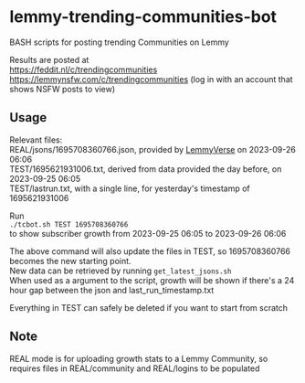 # lemmy-trending-communities-bot
BASH scripts for posting trending Communities on Lemmy

Results are posted at  
https://feddit.nl/c/trendingcommunities  
https://lemmynsfw.com/c/trendingcommunities (log in with an account that shows NSFW posts to view)  

## Usage  
Relevant files:  
REAL/jsons/1695708360766.json, provided by [LemmyVerse](https://lemmyverse.net) on 2023-09-26 06:06  
TEST/1695621931006.txt, derived from data provided the day before, on 2023-09-25 06:05  
TEST/lastrun.txt, with a single line, for yesterday's timestamp of 1695621931006  

Run  
`./tcbot.sh TEST 1695708360766`  
to show subscriber growth from 2023-09-25 06:05 to 2023-09-26 06:06  

The above command will also update the files in TEST, so 1695708360766 becomes the new starting point.  
New data can be retrieved by running `get_latest_jsons.sh`  
When used as a argument to the script, growth will be shown if there's a 24 hour gap between the json and last_run_timestamp.txt  

Everything in TEST can safely be deleted if you want to start from scratch  

## Note

REAL mode is for uploading growth stats to a Lemmy Community, so requires files in REAL/community and REAL/logins
to be populated
